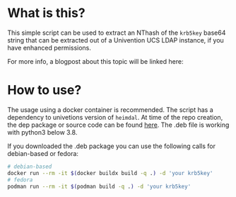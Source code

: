 # What is this? 

This simple script can be used to extract an NThash of the `krb5key` base64 string that can be extracted out of a Univention UCS LDAP instance, if you have enhanced permissions.

For more info, a blogpost about this topic will be linked here:

# How to use? 

The usage using a docker container is recommended. The script has a dependency to univetions version of `heimdal`. At time of the repo creation, the dep package or source code can be found [here](https://download.univention.de/pool/main/u/univention-python-heimdal/).
The .deb file is working with python3 below 3.8.

If you downloaded the .deb package you can use the following calls for debian-based or fedora:

```bash
# debian-based
docker run --rm -it $(docker buildx build -q .) -d 'your krb5key'
# fedora
podman run --rm -it $(podman build -q .) -d 'your krb5key'
```

